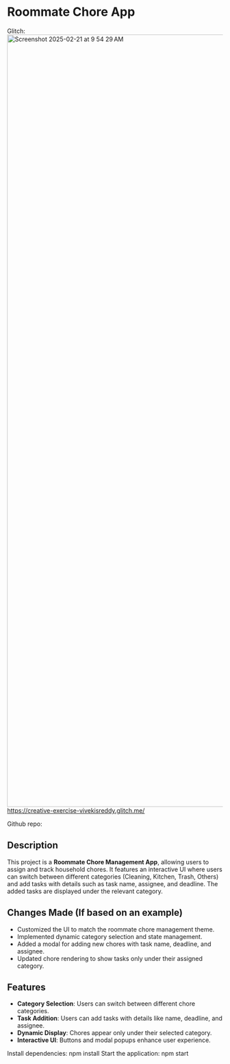 # Roommate Chore App  
Glitch: <img width="1800" alt="Screenshot 2025-02-21 at 9 54 29 AM" src="https://github.com/user-attachments/assets/d94a304a-95fb-4ee8-b398-c1d5a28cb30f" />
https://creative-exercise-vivekisreddy.glitch.me/

Github repo: 

## Description  
This project is a **Roommate Chore Management App**, allowing users to assign and track household chores. It features an interactive UI where users can switch between different categories (Cleaning, Kitchen, Trash, Others) and add tasks with details such as task name, assignee, and deadline. The added tasks are displayed under the relevant category.

## Changes Made (If based on an example)  
- Customized the UI to match the roommate chore management theme.  
- Implemented dynamic category selection and state management.  
- Added a modal for adding new chores with task name, deadline, and assignee.  
- Updated chore rendering to show tasks only under their assigned category.  

## Features  
- **Category Selection**: Users can switch between different chore categories.  
- **Task Addition**: Users can add tasks with details like name, deadline, and assignee.  
- **Dynamic Display**: Chores appear only under their selected category.  
- **Interactive UI**: Buttons and modal popups enhance user experience.  

Install dependencies:
npm install
Start the application:
npm start
